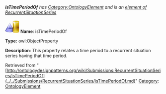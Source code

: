 ___isTimePeriodOf__ has [Category:OntologyElement](../../Category/OntologyElement.md "Category:OntologyElement") and is an [element of](../../Property/ElementOf.md "Property:ElementOf") [RecurrentSituationSeries](../../Submissions/RecurrentSituationSeries.md "Submissions:RecurrentSituationSeries")_


  




[![ObjectProperty](../../images/thumb/c/c3/ObjectProperty.gif/45px-ObjectProperty.gif)](../../Image/ObjectProperty.gif.md "ObjectProperty")
__Name__: isTimePeriodOf 


__Type:__ owl:ObjectProperty 


__Description__: This property relates a time period to a recurrent situation series having that time period. 





Retrieved from "[http://ontologydesignpatterns.org/wiki/Submissions:RecurrentSituationSeries/isTimePeriodOf](../../Submissions/RecurrentSituationSeries/isTimePeriodOf.md)"
 [Category](http://ontologydesignpatterns.org/wiki/Special:Categories "Special:Categories"): [OntologyElement](../../Category/OntologyElement.md "Category:OntologyElement")